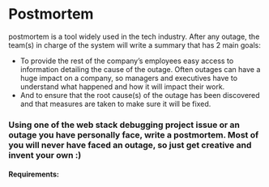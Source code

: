 # Postmortem
 postmortem is a tool widely used in the tech industry. After any outage, the team(s) in charge of the system will write a summary that has 2 main goals:
- To provide the rest of the company’s employees easy access to information detailing the cause of the outage. Often outages can have a huge impact on a company, so managers and executives have to understand what happened and how it will impact their work.
- And to ensure that the root cause(s) of the outage has been discovered and that measures are taken to make sure it will be fixed.
### Using one of the web stack debugging project issue or an outage you have personally face, write a postmortem. Most of you will never have faced an outage, so just get creative and invent your own :)
#### Requirements:

